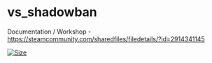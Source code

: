 # vs_shadowban

Documentation / Workshop - https://steamcommunity.com/sharedfiles/filedetails/?id=2914341145

[![Size](https://img.shields.io/github/repo-size/Vectivuss/vs_shadowban?color=%23d227aa&label=Size&logo=lua)](https://github.com/Vectivuss/vs_shadowban)
